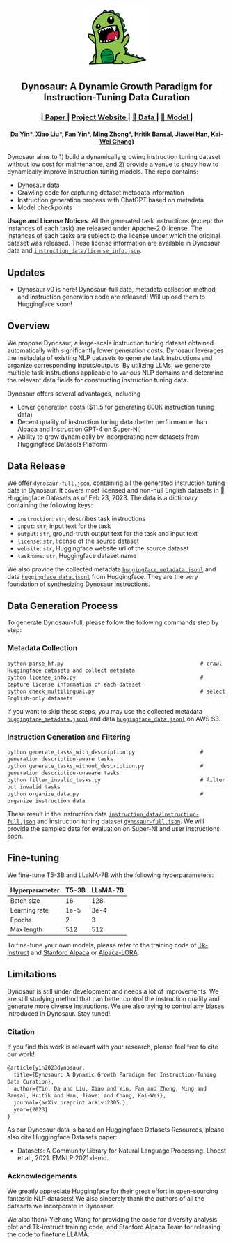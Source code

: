 
<p align="center" width="100%">
</p>

<div id="top" align="center">
<img src=imgs/dynosaur.png width=150 />

Dynosaur: A Dynamic Growth Paradigm for Instruction-Tuning Data Curation
-----------------------------
<h3> |<a href=""> Paper </a> | 
<a href="dynasour-it.github.io"> Project Website </a> |
<a href=""> 🤗 Data </a> |  
<a href=""> 🤗 Model </a> |
</h3>
<h4>
  <a href="https://wadeyin9712.github.io/">Da Yin</a>*, <a href="https://scholar.google.com/citations?user=c3bdW2IAAAAJ&hl=en">Xiao Liu</a>*, <a href="https://fanyin3639.github.io/">Fan Yin</a>*, <a href="https://maszhongming.github.io/">Ming Zhong</a>*, <a href="https://sites.google.com/view/hbansal">Hritik Bansal</a>, <a href="http://hanj.cs.illinois.edu/">Jiawei Han</a>, <a href="http://web.cs.ucla.edu/~kwchang/">Kai-Wei Chang</a>)
</h4>
</div>

Dynosaur aims to 1) build a dynamically growing instruction tuning dataset without low cost for maintenance, and 2) provide a venue to study how to dynamically improve instruction tuning models. The repo contains:

- Dynosaur data
- Crawling code for capturing dataset metadata information
- Instruction generation process with ChatGPT based on metadata
- Model checkpoints

**Usage and License Notices**: All the generated task instructions (except the instances of each task) are released under Apache-2.0 license. The instances of each tasks are subject to the license under which the original dataset was released. These license information are available in Dynosaur data and [`instruction_data/license_info.json`](./instruction_data/license_info.json).

## Updates
- Dynosaur v0 is here! Dynosaur-full data, metadata collection method and instruction generation code are released! Will upload them to Huggingface soon!

## Overview

We propose Dynosaur, a large-scale instruction tuning dataset obtained automatically with significantly lower generation costs. Dynosaur leverages the metadata of existing NLP datasets to generate task instructions and organize corresponding inputs/outputs. By utilizing LLMs, we generate multiple task instructions applicable to various NLP domains and determine the relevant data fields for constructing instruction tuning data.

Dynosaur offers several advantages, including 
- Lower generation costs ($11.5 for generating 800K instruction tuning data)
- Decent quality of instruction tuning data (better performance than Alpaca and Instruction GPT-4 on Super-NI)
- Ability to grow dynamically by incorporating new datasets from Huggingface Datasets Platform

## Data Release

We offer [`dynosaur-full.json`](https://dynosaur.s3.us-west-1.amazonaws.com/dynosaur-full.json), containing all the generated instruction tuning data in Dynosaur. It covers most licensed and non-null English datasets in 🤗 Huggingface Datasets as of Feb 23, 2023.
The data is a dictionary containing the following keys:

- `instruction`: `str`, describes task instructions 
- `input`: `str`, input text for the task
- `output`: `str`, ground-truth output text for the task and input text
- `license`: `str`, license of the source dataset
- `website`: `str`, Huggingface website url of the source dataset
- `taskname`: `str`, Huggingface dataset name

We also provide the collected metadata [`huggingface_metadata.jsonl`](https://dynosaur.s3.us-west-1.amazonaws.com/huggingface_metadata.jsonl) and data [`huggingface_data.jsonl`](https://dynosaur.s3.us-west-1.amazonaws.com/huggingface_data.jsonl) from Huggingface. They are the very foundation of synthesizing Dynosaur instructions.

## Data Generation Process

To generate Dynosaur-full, please follow the following commands step by step:

### Metadata Collection
```
python parse_hf.py                                            # crawl Huggingface datasets and collect metadata
python license_info.py                                        # capture license information of each dataset
python check_multilingual.py                                  # select English-only datasets
```
If you want to skip these steps, you may use the collected metadata [`huggingface_metadata.jsonl`](https://dynosaur.s3.us-west-1.amazonaws.com/huggingface_metadata.jsonl) and data [`huggingface_data.jsonl`](https://dynosaur.s3.us-west-1.amazonaws.com/huggingface_data.jsonl) on AWS S3.

### Instruction Generation and Filtering
```
python generate_tasks_with_description.py                     # generation description-aware tasks
python generate_tasks_without_description.py                  # generation description-unaware tasks
python filter_invalid_tasks.py                                # filter out invalid tasks
python organize_data.py                                       # organize instruction data
```
These result in the instruction data [`instruction_data/instruction-full.json`](./instruction_data/instruction-full.json) and instruction tuning dataset [`dynosaur-full.json`](https://dynosaur.s3.us-west-1.amazonaws.com/dynosaur-full.json). We will provide the sampled data for evaluation on Super-NI and user instructions soon.

## Fine-tuning

We fine-tune T5-3B and LLaMA-7B with the following hyperparameters:

| Hyperparameter | T5-3B    | LLaMA-7B  |
|----------------|----------|-----------|
| Batch size     | 16       | 128       |
| Learning rate  | 1e-5     | 3e-4      |
| Epochs         | 2        | 3         |
| Max length     | 512      | 512       |

To fine-tune your own models, please refer to the training code of [Tk-Instruct](https://github.com/yizhongw/Tk-Instruct) and [Stanford Alpaca](https://github.com/tatsu-lab/stanford_alpaca) or [Alpaca-LORA](https://github.com/tloen/alpaca-lora). 

## Limitations

Dynosaur is still under development and needs a lot of improvements. We are still studying method that can better control the instruction quality and generate more diverse instructions. We are also trying to control any biases introduced in Dynosaur. Stay tuned!

### Citation

If you find this work is relevant with your research, please feel free to cite our work!
```
@article{yin2023dynosaur,
  title={Dynosaur: A Dynamic Growth Paradigm for Instruction-Tuning Data Curation},
  author={Yin, Da and Liu, Xiao and Yin, Fan and Zhong, Ming and Bansal, Hritik and Han, Jiawei and Chang, Kai-Wei},
  journal={arXiv preprint arXiv:2305.},
  year={2023}
}
```

As our Dynosaur data is based on Huggingface Datasets Resources, please also cite Huggingface Datasets paper:
- Datasets: A Community Library for Natural Language Processing. Lhoest et al., 2021. EMNLP 2021 demo.

### Acknowledgements

We greatly appreciate Huggingface for their great effort in open-sourcing fantastic NLP datasets! We also sincerely thank the authors of all the datasets we incorporate in Dynosaur.

We also thank Yizhong Wang for providing the code for diversity analysis plot and Tk-instruct training code, and Stanford Alpaca Team for releasing the code to finetune LLAMA.
